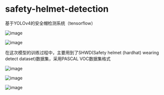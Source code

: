 # safety-helmet-detection
基于YOLOv4的安全帽检测系统（tensorflow）

![image](https://user-images.githubusercontent.com/105783906/229492522-b2d7aab3-6206-45d7-9f2e-824dfb77732a.png)

![image](https://user-images.githubusercontent.com/105783906/229491205-f22d5569-f58b-44a8-8454-53d64d4bcdc5.png)

在这次模型的训练过程中，主要用到了SHWD(Safety helmet (hardhat) wearing detect dataset)数据集，采用PASCAL VOC数据集格式

![image](https://user-images.githubusercontent.com/105783906/229492289-62c87fa5-3648-4abe-bb92-50764ed8434c.png)

![image](https://user-images.githubusercontent.com/105783906/229492252-00dc0d9e-0200-4876-9faa-df0399d49eda.png)

![image](https://user-images.githubusercontent.com/105783906/229492194-243f037f-e32c-42bb-a894-dbca019004f6.png)
